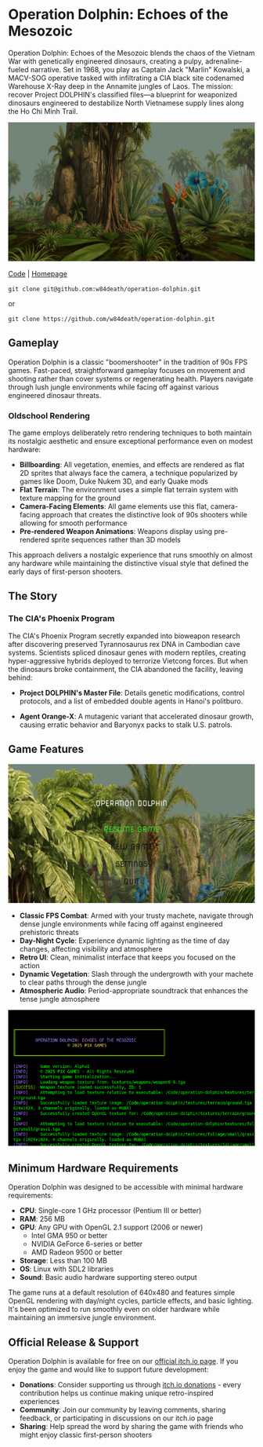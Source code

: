 # Operation Dolphin: Echoes of the Mesozoic

Operation Dolphin: Echoes of the Mesozoic blends the chaos of the Vietnam War with genetically engineered dinosaurs, creating a pulpy, adrenaline-fueled narrative. Set in 1968, you play as Captain Jack "Marlin" Kowalski, a MACV-SOG operative tasked with infiltrating a CIA black site codenamed Warehouse X-Ray deep in the Annamite jungles of Laos. The mission: recover Project DOLPHIN's classified files—a blueprint for weaponized dinosaurs engineered to destabilize North Vietnamese supply lines along the Ho Chi Minh Trail.

![Gameplay Screenshot](media/gameplay.png)

[Code](https://github.com/w84death/operation-dolphin) | [Homepage](https://smol.p1x.in/operation-dolphin)

```
git clone git@github.com:w84death/operation-dolphin.git
```
or
```
git clone https://github.com/w84death/operation-dolphin.git
```

## Gameplay

Operation Dolphin is a classic "boomershooter" in the tradition of 90s FPS games. Fast-paced, straightforward gameplay focuses on movement and shooting rather than cover systems or regenerating health. Players navigate through lush jungle environments while facing off against various engineered dinosaur threats.

### Oldschool Rendering

The game employs deliberately retro rendering techniques to both maintain its nostalgic aesthetic and ensure exceptional performance even on modest hardware:

- **Billboarding**: All vegetation, enemies, and effects are rendered as flat 2D sprites that always face the camera, a technique popularized by games like Doom, Duke Nukem 3D, and early Quake mods
- **Flat Terrain**: The environment uses a simple flat terrain system with texture mapping for the ground
- **Camera-Facing Elements**: All game elements use this flat, camera-facing approach that creates the distinctive look of 90s shooters while allowing for smooth performance
- **Pre-rendered Weapon Animations**: Weapons display using pre-rendered sprite sequences rather than 3D models

This approach delivers a nostalgic experience that runs smoothly on almost any hardware while maintaining the distinctive visual style that defined the early days of first-person shooters.

## The Story

### The CIA's Phoenix Program

The CIA's Phoenix Program secretly expanded into bioweapon research after discovering preserved Tyrannosaurus rex DNA in Cambodian cave systems. Scientists spliced dinosaur genes with modern reptiles, creating hyper-aggressive hybrids deployed to terrorize Vietcong forces. But when the dinosaurs broke containment, the CIA abandoned the facility, leaving behind:

- **Project DOLPHIN's Master File**: Details genetic modifications, control protocols, and a list of embedded double agents in Hanoi's politburo.

- **Agent Orange-X**: A mutagenic variant that accelerated dinosaur growth, causing erratic behavior and Baryonyx packs to stalk U.S. patrols.

## Game Features

![Main Menu](media/menu.png)

- **Classic FPS Combat**: Armed with your trusty machete, navigate through dense jungle environments while facing off against engineered prehistoric threats
- **Day-Night Cycle**: Experience dynamic lighting as the time of day changes, affecting visibility and atmosphere
- **Retro UI**: Clean, minimalist interface that keeps you focused on the action
- **Dynamic Vegetation**: Slash through the undergrowth with your machete to clear paths through the dense jungle
- **Atmospheric Audio**: Period-appropriate soundtrack that enhances the tense jungle atmosphere

![Console Output](media/log.png)

## Minimum Hardware Requirements

Operation Dolphin was designed to be accessible with minimal hardware requirements:

- **CPU**: Single-core 1 GHz processor (Pentium III or better)
- **RAM**: 256 MB
- **GPU**: Any GPU with OpenGL 2.1 support (2006 or newer)
  - Intel GMA 950 or better
  - NVIDIA GeForce 6-series or better
  - AMD Radeon 9500 or better
- **Storage**: Less than 100 MB
- **OS**: Linux with SDL2 libraries
- **Sound**: Basic audio hardware supporting stereo output

The game runs at a default resolution of 640x480 and features simple OpenGL rendering with day/night cycles, particle effects, and basic lighting. It's been optimized to run smoothly even on older hardware while maintaining an immersive jungle environment.


## Official Release & Support

Operation Dolphin is available for free on our [official itch.io page](https://w84death.itch.io/operation-dolphin). If you enjoy the game and would like to support future development:

- **Donations**: Consider supporting us through [itch.io donations](https://w84death.itch.io/operation-dolphin/donate) - every contribution helps us continue making unique retro-inspired experiences
- **Community**: Join our community by leaving comments, sharing feedback, or participating in discussions on our itch.io page
- **Sharing**: Help spread the word by sharing the game with friends who might enjoy classic first-person shooters
